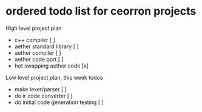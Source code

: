 # ordered todo list for ceorron projects

High level project plan
 - c++ compiler                                 [ ]
 - aether standard library                      [ ]
 - aether compiler                              [ ]
 - aether code port                             [ ]
 - hot swapping aether code                     [x]

Low level project plan, this week todos
 - make lexer/parser                            [ ]
 - do ir code converter                         [ ]
 - do initial code generation testing           [ ]
